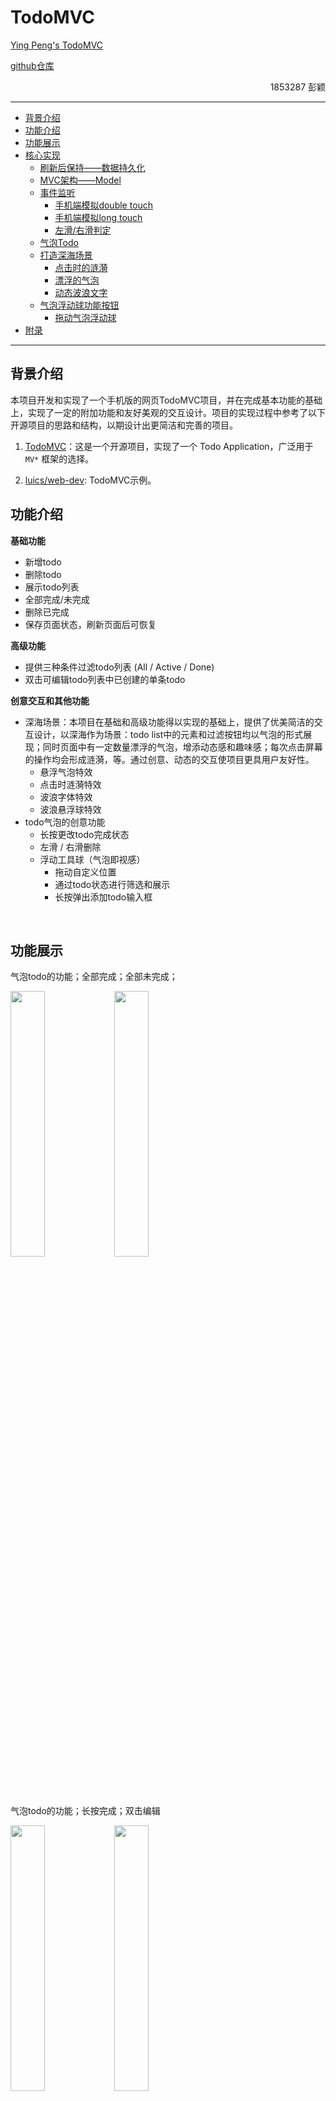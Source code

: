 # TodoMVC

[Ying Peng's TodoMVC](https://isabellecur.github.io/py_todoMVC.github.io/)

[github仓库](https://github.com/IsabelleCur/py_todoMVC.github.io/)


<p align="right">1853287 彭颖</p>

------

* [背景介绍](#背景介绍)
* [功能介绍](#功能介绍)
* [功能展示](#功能展示)
* [核心实现](#核心实现)
   * [刷新后保持——数据持久化](#刷新后保持——数据持久化)
   * [MVC架构——Model](#MVC架构——Model)
   * [事件监听](#事件监听)
      * [手机端模拟double touch](#手机端模拟double-touch)
      * [手机端模拟long touch](#手机端模拟long-touch)
      * [左滑/右滑判定](#左滑/右滑判定)
   * [气泡Todo](#气泡todo)
   * [打造深海场景](#打造深海场景)
      * [点击时的涟漪](#点击时的涟漪)
      * [漂浮的气泡](#漂浮的气泡)
      * [动态波浪文字](#动态波浪文字)
   * [气泡浮动球功能按钮](#气泡浮动球功能按钮)
      * [拖动气泡浮动球](#拖动气泡浮动球)
* [附录](#附录)

------

## 背景介绍

本项目开发和实现了一个手机版的网页TodoMVC项目，并在完成基本功能的基础上，实现了一定的附加功能和友好美观的交互设计。项目的实现过程中参考了以下开源项目的思路和结构，以期设计出更简洁和完善的项目。

1.	[TodoMVC](http://todomvc.com/)：这是一个开源项目，实现了一个 Todo Application，广泛用于 `MV*` 框架的选择。

2.	[luics/web-dev](https://github.com/luics/web-dev): TodoMVC示例。

## 功能介绍

**基础功能**

- 新增todo
- 删除todo
- 展示todo列表
- 全部完成/未完成
- 删除已完成
- 保存页面状态，刷新页面后可恢复

**高级功能**

- 提供三种条件过滤todo列表 (All / Active / Done)
- 双击可编辑todo列表中已创建的单条todo

**创意交互和其他功能**

- 深海场景：本项目在基础和高级功能得以实现的基础上，提供了优美简洁的交互设计，以深海作为场景：todo list中的元素和过滤按钮均以气泡的形式展现；同时页面中有一定数量漂浮的气泡，增添动态感和趣味感；每次点击屏幕的操作均会形成涟漪，等。通过创意、动态的交互使项目更具用户友好性。
 	- 悬浮气泡特效
 	- 点击时涟漪特效
	- 波浪字体特效
	- 波浪悬浮球特效
- todo气泡的创意功能
  	- 长按更改todo完成状态
  	- 左滑 / 右滑删除
  	- 浮动工具球（气泡即视感）
  		- 拖动自定义位置
  		- 通过todo状态进行筛选和展示
  		- 长按弹出添加todo输入框



<br/>

## 功能展示

气泡todo的功能；全部完成；全部未完成；

<img src="imgDoc/all_comp.png" width="33%;" /><img src="imgDoc/no_comp.png" width="33%;" />

气泡todo的功能；长按完成；双击编辑

<img src="imgDoc/changAn.png" width="33%;" /><img src="imgDoc/double_cli.png" width="33%;" />

四个气泡浮动球；长按Add浮动球添加todo；左滑/右滑todo删除

<img src="imgDoc/add.png" width="33%;" /><img src="imgDoc/delete.png" width="33%;" />

四个气泡浮动球；点击active浮动球显示未完成的todo；点击done浮动球显示已完成的todo

<img src="imgDoc/show_active.png" width="33%;" /><img src="imgDoc/show_done.png" width="33%;" />

四个气泡浮动球；全屏移动；清除已完成

<img src="imgDoc/move.png" width="33%;" /><img src="imgDoc/clear_done.png" width="33%;" />

深海场景；动态波浪悬浮球；气泡、涟漪布满深海

<img src="imgDoc/wave.png" width="33%;" /><img src="imgDoc/bubble.png" width="33%;" />

<br/>

## 核心实现

<details>
	<summary>核心实现代码</summary>

### 刷新后保持——数据持久化

```js
(function(){
    if(!window.localStorage){
        alert("Local Storage is not supported for your browser. Please change a browser to open this page.");
        return false;
    } else {
        let key = "todos";
        Object.assign(model, {
            /**
             * 刷新：读取LocalStorage
             * 初始化
             **/
            init: function(callback){
                let data = window.localStorage.getItem(key);
                if(data){ 
                    model.data = JSON.parse(data);
                }
                if(callback) { callback(); }
            },
            /**
             * 刷新前：写入LocalStorage
             * 持久化
             **/
            flush: function(callback){
                window.localStorage.setItem(key, JSON.stringify(model.data));
                if(callback) { callback(); }
            }
        });
    }
})();
```
	
<br/>

### MVC架构——Model

```js
/**
 * MVC架构
 * Model层
 **/
window.model = {
    data: {
        todos: [
            /**
             * Todo MODEL：存储实例
             */
        ],
        filter: "All",
    }
}	 
```

<br/>

### 事件监听

#### 手机端模拟double touch

```js
    /**
     * 手机的双击和长按
     * 双击编辑todo
     * 长按切换todo的完成/未完成状态
     **/
    var click_counter = 0;
    elem.addEventListener("touchstart", function () {
        touchStartTimer = new Date();
        click_counter++;
        setTimeout(function () {
            click_counter = 0;
        }, dbltouch_interval);
        if (click_counter > 1) {
            console.log("implement double click on mobile device");

            click_counter = 0;
    	}
	});
```

#### 手机端模拟long touch

```js
	elem.addEventListener("touchend", function () {
        touchEndTimer = new Date();
        let deltaTime = touchEndTimer.getTime() - touchStartTimer.getTime();
        if (deltaTime > 500) {
            
            model.data.todos[index].completed = !model.data.todos[index].completed;
            model.flush();
            update();
        }
    });
```

#### 左滑/右滑判定

```js
        if (Math.abs(verticalOffset) < tolerateVerticalOffset) {    // 上下滑动误差之内视作成功
            var horizontalOffset = freshTouch.clientX - oldTouch.clientX;
            touchObj.style.transition = ".2s linear";

            if (Math.abs(horizontalOffset) < deviceWidth / 4) {     //移动距离过短时不算做左滑/右滑：不判定为删除
                touchObj.style.left = horizontalOffset + 'px';
            } else {
                if (horizontalOffset < 0) {     //left
                    touchObj.style.left = -deviceWidth * 2 + 'px';
                } else {                        //right
                    touchObj.style.left = deviceWidth * 2 + 'px';
                }
                isDelete = true;
            }
```

<br/>					 
					 
### 气泡Todo

样式结构（项目中桥todo为动态生成）

```html
<div class="todo-group" id="todo-1">
    <div class="todo-shadow"></div>
    <div class="todo-paper" style="transform: rotate(1.3deg);">
        <div class="todo-paper-bg" id="todo-bgcolor-1">
        </div>
    </div>
    <div class="cover-content-container">
        <div class="cover-content">
            <p id="todo-text-0" class="todo-text" style="transform: rotate(1.3deg);">项目中动态生成，根据css样式生成椭圆气泡</p>
            <input class="editing" type="text" autofocus style="transform: rotate(1.3deg);" />
        </div>
    </div>
</div>
```

touchstart

```js
    /**
     * 左右滑动
     * 删除单条todo
     */
    let oldTouch, touchObj;
    let isDelete = false;
    elem.addEventListener('touchstart', function (event) {
        oldTouch = event.touches[0];
        touchObj = event.currentTarget;
        isDelete = false;
    }, false);
```

touchmove

```js
    elem.addEventListener('touchmove', function (event) {
        let freshTouch = event.touches[0];
        let verticalOffset = freshTouch.clientY - oldTouch.clientY;

        if (Math.abs(verticalOffset) < tolerateVerticalOffset) {    // 上下滑动误差之内视作成功
            var horizontalOffset = freshTouch.clientX - oldTouch.clientX;
            touchObj.style.transition = ".2s linear";

            if (Math.abs(horizontalOffset) < deviceWidth / 4) {     //移动距离过短时不算做左滑/右滑：不判定为删除
                touchObj.style.left = horizontalOffset + 'px';
            } else {
                if (horizontalOffset < 0) {     //left
                    touchObj.style.left = -deviceWidth * 2 + 'px';
                } else {                        //right
                    touchObj.style.left = deviceWidth * 2 + 'px';
                }
                isDelete = true;
            }
        }
    }, false);
```

touchend

```js
    elem.addEventListener('touchend', function (event) {
        
        if (isDelete && elem != null) {
            elem.parentNode.removeChild(elem);
            model.data.todos.splice(index, 1);

            model.flush();
            update();
        } else {
            touchObj.style.left = 0;
        }
    }, false);
```

<br/>
					 
### 打造深海场景

#### 点击时的涟漪

```js
        /* get elem */
        var whole_page = document.querySelector('*');
         /* bound click */
         whole_page.addEventListener('click',function(e){
             /* horizontal position */
            let x = e.clientX - this.offsetLeft;
            /* vertical position */
            let y = e.clientY - this.offsetTop;
             /* create spanning */
            let circle = document.createElement('spanning');
            /* add left */
            circle.style.left = x + 'px';
             /* add top attribute */
            circle.style.top = y + 'px';
             /* append spanning */
            whole_page.appendChild(circle);
            /* remove spanning after 1s */
            setInterval(function(){
                circle.remove();
            },1000)
        })
```

#### 漂浮的气泡

要点：定义动画

```css
 @keyframes flutter {
            0%{
                transform: translateX(0);
                bottom: -100px;
                opacity: 1;
            }
            50%{
                transform: translateX(100px);
                opacity: 0.5;
            }
            100%{
                transform: translateX(0px);
                bottom: 100%;
                opacity: 0;

            }
        }
```
	
#### 动态波浪文字

要点：通过clip-path裁剪只显示部分区域，不同时间裁剪不同内容就形成动态效果：
	

```css
 @keyframes move{
        0%{
            clip-path: polygon(0% 62%, 14% 55%, 24% 51%, 32% 51%, 41% 56%, 50% 59%, 60% 59%, 69% 55%, 76% 49%, 84% 48%, 93% 50%, 100% 54%, 100% 100%, 0 100%);
        }
        50%{
            clip-path: polygon(0% 62%, 10% 62%, 23% 68%, 36% 68%, 44% 64%, 50% 59%, 59% 54%, 67% 55%, 74% 59%, 86% 62%, 94% 61%, 100% 54%, 100% 100%, 0 100%);
        }
   100%{
            clip-path: polygon(0% 62%, 14% 55%, 24% 51%, 32% 51%, 41% 56%, 50% 59%, 60% 59%, 69% 55%, 76% 49%, 84% 48%, 93% 50%, 100% 54%, 100% 100%, 0 100%);
        }
    }
```
	
<br/>
	
### 气泡浮动球功能按钮

#### 拖动气泡浮动球


```js
    let oldTouch;
    let touchStartTimer, touchEndTimer;
    btnGroupTouchHandler = {
        start: function(event){
            touchStartTimer = new Date();
            event.preventDefault();
            oldTouch = event.touches[0];
        },
        move: function(event){
            event.preventDefault();
            touchStartTimer = new Date();

            let freshTouch = event.touches[0];

            let deltaRight = oldTouch.clientX - freshTouch.clientX;
            let deltaBottom = oldTouch.clientY - freshTouch.clientY;
            let right = parseFloat(btnGroup.style.right || 0) + deltaRight;
            let bottom = parseFloat(btnGroup.style.bottom || 0) + deltaBottom;

            /* 手指的移动：浮动球坐标改变 */
            if(right < deviceWidth - 60 && right > 0 
                && bottom < deviceHeight - 300 && bottom > 0){
                setStyle(btnGroup, {
                    right: right + "px",
                    bottom: bottom + "px"
                });
            }
            
            oldTouch = freshTouch;
        }
```


</details>

<br/>

## 附录

### 作者

| Item            | VALUE                                               |
| --------------- | --------------------------------------------------- |
| **Name**        | 彭颖                                                |
| **ID**          | 1853287                                             |
| **Adviser**     | 徐凯老师                      |
| **Course Name** | 脚本程序设计                                       |
| **Email**       | [1285524452@qq.com](mailto:1285524452@qq.com) |

